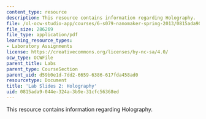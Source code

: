 ```yaml
---
content_type: resource
description: This resource contains information regarding Holography.
file: /ol-ocw-studio-app/courses/6-s079-nanomaker-spring-2013/0815ada9044e324a3b9e31cfc56368ed_MIT6_S079S13_lab_slides02.pdf
file_size: 286269
file_type: application/pdf
learning_resource_types:
- Laboratory Assignments
license: https://creativecommons.org/licenses/by-nc-sa/4.0/
ocw_type: OCWFile
parent_title: Labs
parent_type: CourseSection
parent_uid: d59b0e1d-7dd2-6659-6386-617fda458ad0
resourcetype: Document
title: 'Lab Slides 2: Holography'
uid: 0815ada9-044e-324a-3b9e-31cfc56368ed
---
```

This resource contains information regarding Holography.